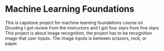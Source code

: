 # Machine Learning Foundations
This is capstone project for machine learning foundations course on Dicoding 
I got review from the instructors and I got four stars from five stars
This project is about image recognition, the project has to be recognition image that user inputs. The image inputs is between scissors, rock, or paper.
